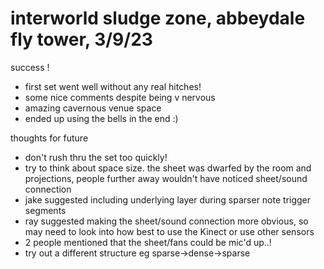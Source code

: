 # interworld sludge zone, abbeydale fly tower, 3/9/23

success !

- first set went well without any real hitches!
- some nice comments despite being v nervous
- amazing cavernous venue space
- ended up using the bells in the end :)

thoughts for future

- don't rush thru the set too quickly!
- try to think about space size. the sheet was dwarfed by the room and projections, people further away wouldn't have noticed sheet/sound connection
- jake suggested including underlying layer during sparser note trigger segments
- ray suggested making the sheet/sound connection more obvious, so may need to look into how best to use the Kinect or use other sensors
- 2 people mentioned that the sheet/fans could be mic'd up..!
- try out a different structure eg sparse->dense->sparse